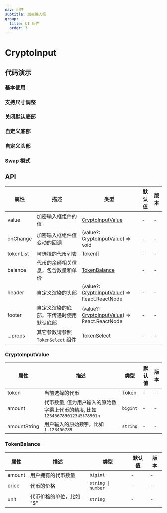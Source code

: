 ```yaml
---
nav: 组件
subtitle: 加密输入框
group:
  title: UI 组件
  order: 3
---
```


# CryptoInput

## 代码演示

### 基本使用

<code src="./demos/basic.tsx"></code>

### 支持尺寸调整

<code src="./demos/sizeChange.tsx"></code>

### 关闭默认底部

<code src="./demos/noFooter.tsx"></code>

### 自定义底部

<code src="./demos/customFooter.tsx"></code>

### 自定义头部

<code src="./demos/customHeader.tsx"></code>

### Swap 模式

<code src="./demos/swapMode.tsx"></code>

## API

| 属性 | 描述 | 类型 | 默认值 | 版本 |
| --- | --- | --- | --- | --- |
| value | 加密输入框组件的值 | [CryptoInputValue](#cryptoinputvalue) | - | - |
| onChange | 加密输入框组件值变动的回调 | (value?: [CryptoInputValue](#cryptoinputvalue)) => void | - | - |
| tokenList | 可选择的代币列表 | [Token](/components/types-cn#token)[] | - | - |
| balance | 代币的余额相关信息，包含数量和单价 | [TokenBalance](#tokenbalance) | - | - |
| header | 自定义渲染的头部 | (value?: [CryptoInputValue](#cryptoinputvalue)) => React.ReactNode | - | - |
| footer | 自定义渲染的底部，不传递时使用默认底部 | (value?: [CryptoInputValue](#cryptoinputvalue)) => React.ReactNode | - | - |
| ...props | 其它参数请参照 `TokenSelect` 组件 | [TokenSelect](/components/token-select#api) | - | - |

### CryptoInputValue

| 属性 | 描述 | 类型 | 默认值 | 版本 |
| --- | --- | --- | --- | --- |
| token | 当前选择的代币 | [Token](/components/types-cn#token) | - | - |
| amount | 代币数量, 值为用户输入的原始数字乘上代币的精度, 比如 `123456789012345678901n` | `bigint` | - | - |
| amountString | 用户输入的原始数字，比如 `1.123456789` | `string` | - | - |

### TokenBalance

| 属性   | 描述                     | 类型               | 默认值 | 版本 |
| ------ | ------------------------ | ------------------ | ------ | ---- |
| amount | 用户拥有的代币数量       | `bigint`           | -      | -    |
| price  | 代币的价格               | `string \| number` | -      | -    |
| unit   | 代币价格的单位，比如 "$" | `string`           | -      | -    |
